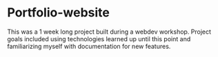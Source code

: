 # Portfolio-website

This was a 1 week long project built during a webdev workshop. Project goals included using technologies learned up until this point and familiarizing myself with documentation for new features.


